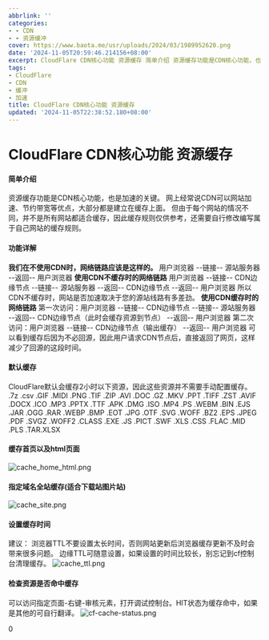 ```yaml
---
abbrlink: ''
categories:
- - CDN
- - 资源缓冲
cover: https://www.baota.me/usr/uploads/2024/03/1989952620.png
date: '2024-11-05T20:59:46.214156+08:00'
excerpt: CloudFlare CDN核心功能 资源缓存 简单介绍 资源缓存功能是CDN核心功能，也是加速的关...
tags:
- CloudFlare
- CDN
- 缓冲
- 加速
title: CloudFlare CDN核心功能 资源缓存
updated: '2024-11-05T22:38:52.180+08:00'
---
```

# CloudFlare CDN核心功能 资源缓存

#### 简单介绍

资源缓存功能是CDN核心功能，也是加速的关键。
网上经常说CDN可以网站加速、节约带宽等优点，大部分都是建立在缓存上面。
但由于每个网站的情况不同，并不是所有网站都适合缓存，因此缓存规则仅供参考，还需要自行修改编写属于自己网站的缓存规则。

#### 功能详解

**我们在不使用CDN时，网络链路应该是这样的。**
用户浏览器 --链接-- 源站服务器 --返回-- 用户浏览器
**使用CDN不缓存时的网络链路**
用户浏览器 --链接-- CDN边缘节点 --链接-- 源站服务器 --返回-- CDN边缘节点 --返回-- 用户浏览器
所以CDN不缓存时，网站是否加速取决于您的源站线路有多差劲。
**使用CDN缓存时的网络链路**
第一次访问：用户浏览器 --链接-- CDN边缘节点 --链接-- 源站服务器 --返回-- CDN边缘节点（此时会缓存资源到节点） --返回-- 用户浏览器
第二次访问：用户浏览器 --链接-- CDN边缘节点（输出缓存） --返回-- 用户浏览器
可以看到缓存后因为不必回源，因此用户请求CDN节点后，直接返回了网页，这样减少了回源的这段时间。

#### 默认缓存

CloudFlare默认会缓存2小时以下资源，因此这些资源并不需要手动配置缓存。
.7z .csv .GIF .MIDI .PNG .TIF .ZIP
.AVI .DOC .GZ .MKV .PPT .TIFF .ZST
.AVIF .DOCX .ICO .MP3 .PPTX .TTF
.APK .DMG .ISO .MP4 .PS .WEBM
.BIN .EJS .JAR .OGG .RAR .WEBP
.BMP .EOT .JPG .OTF .SVG .WOFF
.BZ2 .EPS .JPEG .PDF .SVGZ .WOFF2
.CLASS .EXE .JS .PICT .SWF .XLS
.CSS .FLAC .MID .PLS .TAR.XLSX

#### 缓存首页以及html页面

![cache_home_html.png](https://www.baota.me/usr/uploads/2024/03/1776383670.png "cache_home_html.png")

#### 指定域名全站缓存(适合下载站图片站)

![cache_site.png](https://www.baota.me/usr/uploads/2024/03/2417704019.png "cache_site.png")

#### 设置缓存时间

建议：
浏览器TTL不要设置太长时间，否则网站更新后浏览器缓存更新不及时会带来很多问题。
边缘TTL可随意设置，如果设置的时间比较长，别忘记到cf控制台清理缓存。
![cache_ttl.png](https://www.baota.me/usr/uploads/2024/03/3077350668.png "cache_ttl.png")

#### 检查资源是否命中缓存

可以访问指定页面-右键-审核元素，打开调试控制台。HIT状态为缓存命中，如果是其他的可自行翻译。
![cf-cache-status.png](https://www.baota.me/usr/uploads/2024/03/1989952620.png "cf-cache-status.png")

0
